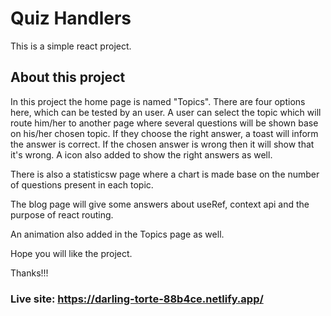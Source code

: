 # Quiz Handlers

This is a simple react project.

## About this project

In this project the home page is named "Topics". There are four options here, which can be tested by an user. 
A user can select the topic which will route him/her to another page where several questions will be shown base on his/her chosen topic.
If they choose the right answer, a toast will inform the answer is correct. If the chosen answer is wrong then it will show that it's wrong. 
A icon also added to show the right answers as well.

There is also a statisticsw page where a chart is made base on the number of questions present in each topic.

The blog page will give some answers about useRef, context api and the purpose of react routing.

An animation also added in the Topics page as well.

Hope you will like the project.

Thanks!!!

### Live site: https://darling-torte-88b4ce.netlify.app/

